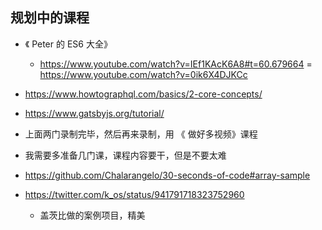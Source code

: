 ## 规划中的课程


- 《 Peter 的 ES6 大全》
  - https://www.youtube.com/watch?v=IEf1KAcK6A8#t=60.679664
  = https://www.youtube.com/watch?v=0ik6X4DJKCc

- https://www.howtographql.com/basics/2-core-concepts/

- https://www.gatsbyjs.org/tutorial/

- 上面两门录制完毕，然后再来录制，用 《 做好多视频》课程

- 我需要多准备几门课，课程内容要干，但是不要太难

- https://github.com/Chalarangelo/30-seconds-of-code#array-sample

- https://twitter.com/k_os/status/941791718323752960
  - 盖茨比做的案例项目，精美
